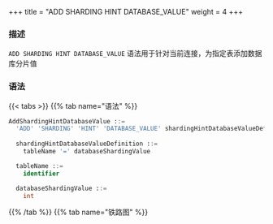 +++
title = "ADD SHARDING HINT DATABASE_VALUE"
weight = 4
+++

### 描述

`ADD SHARDING HINT DATABASE_VALUE` 语法用于针对当前连接，为指定表添加数据库分片值
### 语法

{{< tabs >}}
{{% tab name="语法" %}}
```sql
AddShardingHintDatabaseValue ::=
  'ADD' 'SHARDING' 'HINT' 'DATABASE_VALUE' shardingHintDatabaseValueDefinition
  
  shardingHintDatabaseValueDefinition ::=
    tableName '=' databaseShardingValue

  tableName ::=
    identifier

  databaseShardingValue ::=
    int
```
{{% /tab %}}
{{% tab name="铁路图" %}}
<iframe frameborder="0" name="diagram" id="diagram" width="100%" height="100%"></iframe>
{{% /tab %}}
{{< /tabs >}}

### 示例

- 为指定表添加数据库分片值

```sql
ADD SHARDING HINT DATABASE_VALUE t_order = 100;
```

### 保留字

`ADD`、`SHARDING`、`HINT`、`DATABASE_VALUE`

### 相关链接

- [保留字](/cn/user-manual/shardingsphere-proxy/distsql/syntax/reserved-word/)